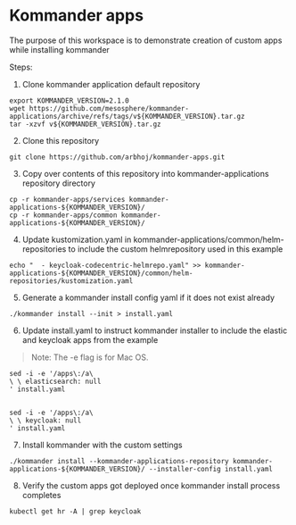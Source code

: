 # Kommander apps

The purpose of this workspace is to demonstrate creation of custom apps while installing kommander

Steps:

1. Clone kommander application default repository

```
export KOMMANDER_VERSION=2.1.0
wget https://github.com/mesosphere/kommander-applications/archive/refs/tags/v${KOMMANDER_VERSION}.tar.gz
tar -xzvf v${KOMMANDER_VERSION}.tar.gz  

```

2. Clone this repository

```
git clone https://github.com/arbhoj/kommander-apps.git
```

3. Copy over contents of this repository into kommander-applications repository directory

```
cp -r kommander-apps/services kommander-applications-${KOMMANDER_VERSION}/
cp -r kommander-apps/common kommander-applications-${KOMMANDER_VERSION}/
```

4. Update kustomization.yaml in kommander-applications/common/helm-repositories to include the custom helmrepository used in this example

```
echo "  - keycloak-codecentric-helmrepo.yaml" >> kommander-applications-${KOMMANDER_VERSION}/common/helm-repositories/kustomization.yaml
```

5. Generate a kommander install config yaml if it does not exist already

```
./kommander install --init > install.yaml
```

6. Update install.yaml to instruct kommander installer to include the elastic and keycloak apps from the example

> Note: The -e flag is for Mac OS.

```
sed -i -e '/apps\:/a\
\ \ elasticsearch: null 
' install.yaml


sed -i -e '/apps\:/a\
\ \ keycloak: null 
' install.yaml

```

7. Install kommander with the custom settings
 
```
./kommander install --kommander-applications-repository kommander-applications-${KOMMANDER_VERSION}/ --installer-config install.yaml 
```

8. Verify the custom apps got deployed once kommander install process completes

```
kubectl get hr -A | grep keycloak
```
